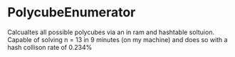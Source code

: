 # PolycubeEnumerator

Calcualtes all possible polycubes via an in ram and hashtable soltuion. Capable of solving n = 13 in 9 minutes (on my machine) and does so with a hash collison rate of 0.234%
